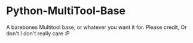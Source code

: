 # Python-MultiTool-Base
A barebones Multitool base, or whatever you want it for. Please credit, Or don't I don't really care :P
